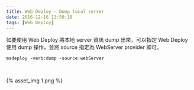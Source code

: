```yaml
---
title: Web Deploy - Dump local server
date: 2016-12-16 13:50:18
tags: [Web Deploy]
---
```


如要使用 Web Deploy 將本地 server 資訊 dump 出來，可以指定 Web Deploy 使用 dump 操作，並將 source 指定為 WebServer provider 即可。

<!-- More -->

    msdeploy -verb:dump -source:webServer

<br/>


{% asset_img 1.png %}

<br/>
